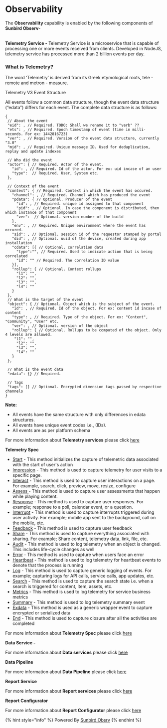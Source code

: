 # Observability

The **Observability** capability is enabled by the following components of **Sunbird Observ**-

\
**Telemetry Service -** Telemetry Service is a microservice that is capable of processing one or more events received from clients. Developed in NodeJS, telemetry service has processed more than 2 billion events per day.

### What is Telemetry? <a href="#what-is-telemetry" id="what-is-telemetry"></a>

The word ‘Telemetry’ is derived from its Greek etymological roots, tele - remote and metron - measure.

Telemetry V3 Event Structure

All events follow a common data structure, though the event data structure (“edata”) differs for each event. The complete data structure is as follows:

```
{
 // About the event
 "eid": , // Required. TODO: Shall we rename it to "verb" ?? 
 "ets": , // Required. Epoch timestamp of event (time in milli-seconds. For ex: 1442816723)
 "ver": , // Required. Version of the event data structure, currently "3.0"
 "mid": , // Required. Unique message ID. Used for deduplication, replay and update indexes
 
 // Who did the event
 "actor": { // Required. Actor of the event.
   "id": , // Required. Id of the actor. For ex: uid incase of an user
   "type":  // Required. User, System etc.
 },
 
 // Context of the event
 "context": { // Required. Context in which the event has occured.
   "channel": , // Required. Channel which has produced the event
   "pdata": { // Optional. Producer of the event
     "id": , // Required. unique id assigned to that component
     "pid": , // Optional. In case the component is distributed, then which instance of that component
     "ver":  // Optional. version number of the build
   },
   "env": , // Required. Unique environment where the event has occured.
   "sid": , // Optional. session id of the requestor stamped by portal
   "did": , // Optional. uuid of the device, created during app installation
   "cdata": [{ // Optional. correlation data
     "type":"", // Required. Used to indicate action that is being correlated
     "id": "" // Required. The correlation ID value
   }],
   "rollup": { // Optional. Context rollups
     "l1": "",
     "l2": "",
     "l3": "",
     "l4": ""
   }
 },
 // What is the target of the event
 "object": { // Optional. Object which is the subject of the event.
   "id": , // Required. Id of the object. For ex: content id incase of content
   "type": , // Required. Type of the object. For ex: "Content", "Community", "User" etc.
   "ver": , // Optional. version of the object
   "rollup": { // Optional. Rollups to be computed of the object. Only 4 levels are allowed.
   	"l1": "",
     "l2": "",
     "l3": "",
     "l4": ""
   }
 },
 
 // What is the event data
 "edata": {} // Required.
 
 // Tags
 "tags": [] // Optional. Encrypted dimension tags passed by respective channels
}
```

**Note:**

* All events have the same structure with only differences in edata structures.
* All events have unique event codes i.e., (IDs).
* All events are as per platform schema

For more information about **Telemetry services** please click [here](https://app.gitbook.com/s/ttPCtrHlLrl4MRuGlakt/learn/product-and-developer-guide/telemetry-service)

**Telemetry Spec**

* [Start](http://docs.sunbird.org/latest/developer-docs/telemetry/eventdetails/#start) - This method initializes the capture of telemetric data associated with the start of user's action
* [Impression](http://docs.sunbird.org/latest/developer-docs/telemetry/eventdetails/#impression) - This method is used to capture telemetry for user visits to a specific page.
* [Interact](http://docs.sunbird.org/latest/developer-docs/telemetry/eventdetails/#interact) - This method is used to capture user interactions on a page. For example, search, click, preview, move, resize, configure
* [Assess ](http://docs.sunbird.org/latest/developer-docs/telemetry/eventdetails/#access)- This method is used to capture user assessments that happen while playing content.
* [Response](http://docs.sunbird.org/latest/developer-docs/telemetry/eventdetails/#response) - This method is used to capture user responses. For example; response to a poll, calendar event, or a question.
* [Interrupt](http://docs.sunbird.org/latest/developer-docs/telemetry/eventdetails/#interrupt) - This method is used to capture interrupts triggered during user activity. For example; mobile app sent to the background, call on the mobile, etc.
* [Feedback](http://docs.sunbird.org/latest/developer-docs/telemetry/eventdetails/#feedback) - This method is used to capture user feedback
* [Share](http://docs.sunbird.org/latest/developer-docs/telemetry/eventdetails/#share) - This method is used to capture everything associated with sharing. For example; Share content, telemetry data, link, file, etc.
* [Audit](http://docs.sunbird.org/latest/developer-docs/telemetry/eventdetails/#audit) - This method is used to log telemetry when an object is changed. This includes life-cycle changes as well
* [Error](http://docs.sunbird.org/latest/developer-docs/telemetry/eventdetails/#error) - This method is used to capture when users face an error
* [Heartbeat](http://docs.sunbird.org/latest/developer-docs/telemetry/eventdetails/#heartbeat) - This method is used to log telemetry for heartbeat events to denote that the process is running
* [Log](http://docs.sunbird.org/latest/developer-docs/telemetry/eventdetails/#log) - This method is used to capture generic logging of events. For example; capturing logs for API calls, service calls, app updates, etc.
* [Search](http://docs.sunbird.org/latest/developer-docs/telemetry/eventdetails/#search) - This method is used to capture the search state i.e. when a search is triggered for content, item, assets, etc.
* [Metrics](http://docs.sunbird.org/latest/developer-docs/telemetry/eventdetails/#metrics) - This method is used to log telemetry for service business metrics
* [Summary](http://docs.sunbird.org/latest/developer-docs/telemetry/eventdetails/#summary) - This method is used to log telemetry summary event
* [Exdata](http://docs.sunbird.org/latest/developer-docs/telemetry/eventdetails/#exdata) - This method is used as a generic wrapper event to capture encrypted or serialized data
* [End](http://docs.sunbird.org/latest/developer-docs/telemetry/eventdetails/#end) - This method is used to capture closure after all the activities are completed

For more information about **Telemetry Spec** please click [here](https://app.gitbook.com/s/-MkM7F4oILSpCJPO0YUu/learn/understand)

**Data Service -**

For more information about **Data services** please click [here](https://app.gitbook.com/s/ttPCtrHlLrl4MRuGlakt/learn/product-and-developer-guide/data-service)

**Data Pipeline**

For more information about **Data Pipeline** please click [here](https://app.gitbook.com/s/ttPCtrHlLrl4MRuGlakt/learn/product-and-developer-guide/data-pipeline)

**Report Service**

For more information about **Report services** please click [here](https://app.gitbook.com/s/ttPCtrHlLrl4MRuGlakt/learn/product-and-developer-guide/report-service)

**Report Configurator**

For more information about **Report Configurator** please click [here](https://app.gitbook.com/s/ttPCtrHlLrl4MRuGlakt/learn/product-and-developer-guide/report-configurator)

{% hint style="info" %}
Powered By [Sunbird Obsrv](https://app.gitbook.com/o/-Mi9QwJlsfb7xuxTBc0J/s/ttPCtrHlLrl4MRuGlakt/ "mention")
{% endhint %}
